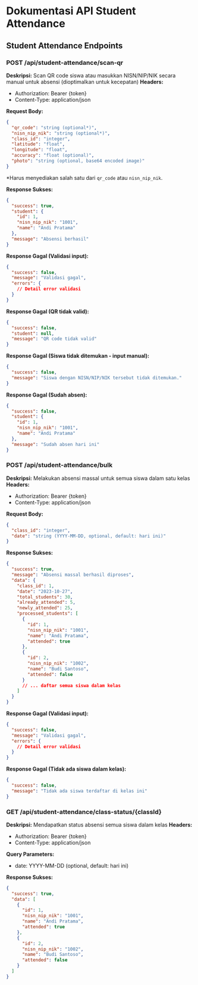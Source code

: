 # Dokumentasi API Student Attendance

## Student Attendance Endpoints

### POST /api/student-attendance/scan-qr
**Deskripsi:** Scan QR code siswa atau masukkan NISN/NIP/NIK secara manual untuk absensi (dioptimalkan untuk kecepatan)
**Headers:**
- Authorization: Bearer {token}
- Content-Type: application/json

**Request Body:**
```json
{
  "qr_code": "string (optional*)",
  "nisn_nip_nik": "string (optional*)",
  "class_id": "integer",
  "latitude": "float",
  "longitude": "float",
  "accuracy": "float (optional)",
  "photo": "string (optional, base64 encoded image)"
}
```
*Harus menyediakan salah satu dari `qr_code` atau `nisn_nip_nik`.

**Response Sukses:**
```json
{
  "success": true,
  "student": {
    "id": 1,
    "nisn_nip_nik": "1001",
    "name": "Andi Pratama"
  },
  "message": "Absensi berhasil"
}
```

**Response Gagal (Validasi input):**
```json
{
  "success": false,
  "message": "Validasi gagal",
  "errors": {
    // Detail error validasi
  }
}
```

**Response Gagal (QR tidak valid):**
```json
{
  "success": false,
  "student": null,
  "message": "QR code tidak valid"
}
```

**Response Gagal (Siswa tidak ditemukan - input manual):**
```json
{
  "success": false,
  "message": "Siswa dengan NISN/NIP/NIK tersebut tidak ditemukan."
}
```

**Response Gagal (Sudah absen):**
```json
{
  "success": false,
  "student": {
    "id": 1,
    "nisn_nip_nik": "1001",
    "name": "Andi Pratama"
  },
  "message": "Sudah absen hari ini"
}
```

### POST /api/student-attendance/bulk
**Deskripsi:** Melakukan absensi massal untuk semua siswa dalam satu kelas
**Headers:**
- Authorization: Bearer {token}
- Content-Type: application/json

**Request Body:**
```json
{
  "class_id": "integer",
  "date": "string (YYYY-MM-DD, optional, default: hari ini)"
}
```

**Response Sukses:**
```json
{
  "success": true,
  "message": "Absensi massal berhasil diproses",
  "data": {
    "class_id": 1,
    "date": "2023-10-27",
    "total_students": 30,
    "already_attended": 5,
    "newly_attended": 25,
    "processed_students": [
      {
        "id": 1,
        "nisn_nip_nik": "1001",
        "name": "Andi Pratama",
        "attended": true
      },
      {
        "id": 2,
        "nisn_nip_nik": "1002",
        "name": "Budi Santoso",
        "attended": false
      }
      // ... daftar semua siswa dalam kelas
    ]
  }
}
```

**Response Gagal (Validasi input):**
```json
{
  "success": false,
  "message": "Validasi gagal",
  "errors": {
    // Detail error validasi
  }
}
```

**Response Gagal (Tidak ada siswa dalam kelas):**
```json
{
  "success": false,
  "message": "Tidak ada siswa terdaftar di kelas ini"
}
```

### GET /api/student-attendance/class-status/{classId}
**Deskripsi:** Mendapatkan status absensi semua siswa dalam kelas
**Headers:**
- Authorization: Bearer {token}
- Content-Type: application/json

**Query Parameters:**
- date: YYYY-MM-DD (optional, default: hari ini)

**Response Sukses:**
```json
{
  "success": true,
  "data": [
    {
      "id": 1,
      "nisn_nip_nik": "1001",
      "name": "Andi Pratama",
      "attended": true
    },
    {
      "id": 2,
      "nisn_nip_nik": "1002",
      "name": "Budi Santoso",
      "attended": false
    }
  ]
}
```